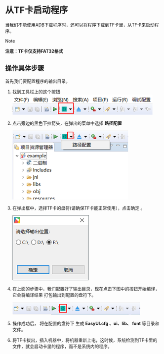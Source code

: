 
# 从TF卡启动程序
当我们不能使用ADB下载程序时，还可以将程序下载到TF卡里，从TF卡来启动程序。  
> [!Note]
> **注意：TF卡仅支持FAT32格式**

## 操作具体步骤  
首先我们要配置程序的输出目录。
1. 找到工具栏上的这个按钮  
  ![](assets/ide/toolbar_debug.png)   

2. 点击旁边的黑色下拉箭头，在弹出的菜单中选择 **路径配置**    

   ![](assets/ide/toolbar_debug2.png)

3. 在弹出框中，选择TF卡的盘符(请确保TF卡能正常使用），点击确定 。
  
   ![](assets/ide/toolbar_debug3.png) 
 
4. 在上面的步骤中，我们配置好了输出目录，现在点击下图中的按钮开始编译，它会将编译结果  打包输出到配置的盘符下。  

   ![](assets/ide/toolbar_debug4.png)

5. 操作成功后， 将在配置的盘符下 生成 **EasyUI.cfg 、ui、lib、 font** 等目录和文件。  
6. 将TF卡拔出，插入机器中，将机器重新上电，这时候，系统检测到TF卡里的文件，就会启动卡里的程序，而不是系统内的程序。